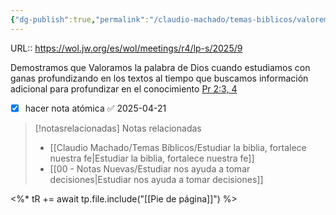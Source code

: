 ```yaml
---
{"dg-publish":true,"permalink":"/claudio-machado/temas-biblicos/valoremos-la-verdad-biblica-estudiando-con-ganas/","title":"Valoremos la verdad bíblica estudiando con ganas"}
---
```


URL:: https://wol.jw.org/es/wol/meetings/r4/lp-s/2025/9

Demostramos que Valoramos la palabra de Dios cuando estudiamos con ganas profundizando en los textos al tiempo que buscamos información adicional para profundizar en el conocimiento [Pr 2:3, 4](https://wol.jw.org/es/wol/bc/r4/lp-s/202025008/1/0)




- [x] hacer nota atómica ✅ 2025-04-21




> [!notasrelacionadas] Notas relacionadas
> - [[Claudio Machado/Temas Bíblicos/Estudiar la biblia, fortalece nuestra fe\|Estudiar la biblia, fortalece nuestra fe]]
> - [[00 - Notas Nuevas/Estudiar nos ayuda a tomar decisiones\|Estudiar nos ayuda a tomar decisiones]]


<%* tR += await tp.file.include("[[Pie de página]]") %>


